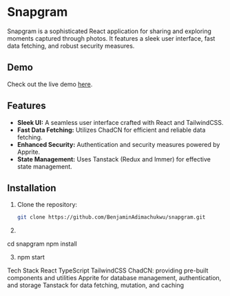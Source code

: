 # Snapgram

Snapgram is a sophisticated React application for sharing and exploring moments captured through photos. It features a sleek user interface, fast data fetching, and robust security measures.

## Demo

Check out the live demo [here](https://snapgram-ten-drab.vercel.app/).

## Features

- **Sleek UI:** A seamless user interface crafted with React and TailwindCSS.
- **Fast Data Fetching:** Utilizes ChadCN for efficient and reliable data fetching.
- **Enhanced Security:** Authentication and security measures powered by Apprite.
- **State Management:** Uses Tanstack (Redux and Immer) for effective state management.

## Installation

1. Clone the repository:

   ```bash
   git clone https://github.com/BenjaminAdimachukwu/snapgram.git

2.
  cd snapgram
npm install

3. npm start

Tech Stack
React
TypeScript
TailwindCSS
ChadCN: providing pre-built components and utilities
Apprite for database management, authentication, and storage 
Tanstack for data fetching, mutation, and caching

